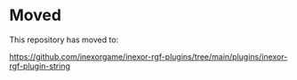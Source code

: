 # Moved

This repository has moved to:

https://github.com/inexorgame/inexor-rgf-plugins/tree/main/plugins/inexor-rgf-plugin-string
